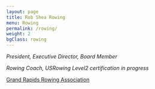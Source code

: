 ```yaml
---
layout: page
title: Rob Shea Rowing
menu: Rowing
permalink: /rowing/
weight: 2
bgClass: rowing
---
```


<i class="fa fa-gavel fa-lg"></i> *President, Executive Director, Board Member*

<i class="fa fa-bullhorn fa-lg fa-flip-horizontal"></i> *Rowing Coach, USRowing Level2 certification in progress*

[Grand Rapids Rowing Association](http://grrowing.org)  
